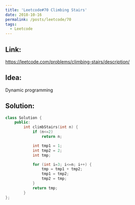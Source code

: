 ```yaml
---
title: 'Leetcode#70 Climbing Stairs'
date: 2018-10-16
permalink: /posts/leetcode/70
tags:
  - Leetcode
---
```

## Link: ##
https://leetcode.com/problems/climbing-stairs/description/

## Idea: ##
Dynamic programming

## Solution: ##
```cpp
class Solution {
    public:
        int climbStairs(int n) {        
            if (n<=2)
                return n;

            int tmp1 = 1;
            int tmp2 = 2;
            int tmp;

            for (int i=3; i<=n; i++) {
                tmp = tmp1 + tmp2;
                tmp1 = tmp2;
                tmp2 = tmp;
            }
            return tmp;
        }
};
```

